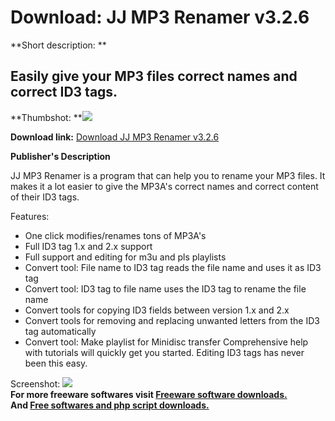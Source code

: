 # Download: JJ MP3 Renamer v3.2.6

**Short description: **

## Easily give your MP3 files correct names and correct ID3 tags.

  
**Thumbshot: **![](http://www.freewarefiles.com/screenshot/jjmp3_renamer_md.gif)   
  
**Download link:** [Download JJ MP3 Renamer v3.2.6](http://freesoftwares.boysofts.com/JJ-MP-Renamer-V_program_5669.html)  
  

**Publisher's Description**  
  

JJ MP3 Renamer is a program that can help you to rename your MP3 files. It
makes it a lot easier to give the MP3A's correct names and correct content of
their ID3 tags.

Features:

  * One click modifies/renames tons of MP3A's 
  * Full ID3 tag 1.x and 2.x support 
  * Full support and editing for m3u and pls playlists 
  * Convert tool: File name to ID3 tag reads the file name and uses it as ID3 tag 
  * Convert tool: ID3 tag to file name uses the ID3 tag to rename the file name 
  * Convert tools for copying ID3 fields between version 1.x and 2.x 
  * Convert tools for removing and replacing unwanted letters from the ID3 tag automatically 
  * Convert tool: Make playlist for Minidisc transfer 
Comprehensive help with tutorials will quickly get you started. Editing ID3
tags has never been this easy.

  
  
Screenshot: ![](http://www.freewarefiles.com/screenshot/jjmp3_renamer.gif)  
**For more freeware softwares visit [Freeware software downloads.](http://freesoftwares.boysofts.com/)**   
**And [Free softwares and php script downloads.](http://www.boysofts.com/)**

